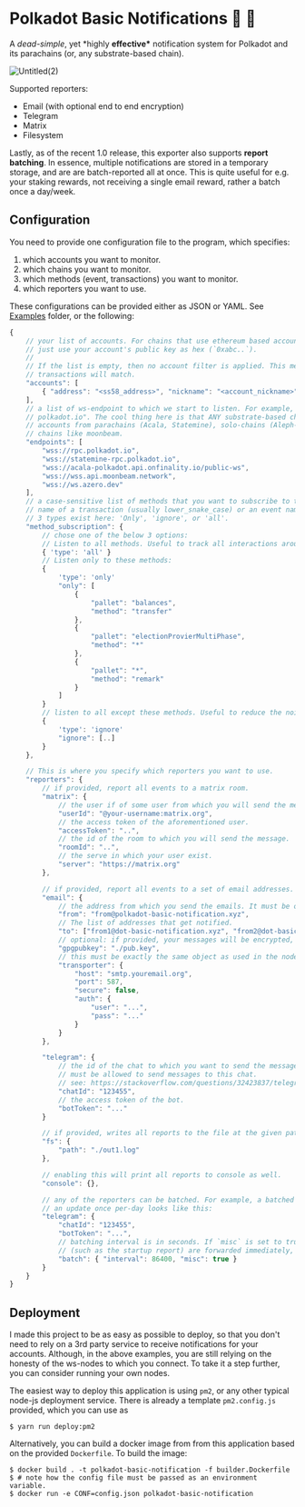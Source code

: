 # Polkadot Basic Notifications 🔴 📣

A _dead-simple_, yet \*highly **effective\*** notification system for Polkadot and its parachains (or,
any substrate-based chain).

![Untitled(2)](https://user-images.githubusercontent.com/5588131/158027440-a819bad8-c28a-4662-9c5a-b2f850f6ee36.png)

Supported reporters:

- Email (with optional end to end encryption)
- Telegram
- Matrix
- Filesystem

Lastly, as of the recent 1.0 release, this exporter also supports **report batching**. In essence, multiple notifications are stored in a temporary storage, and are are batch-reported all at once. This is quite useful for e.g. your staking rewards, not receiving a single email
reward, rather a batch once a day/week.

## Configuration

You need to provide one configuration file to the program, which specifies:

1. which accounts you want to monitor.
2. which chains you want to monitor.
3. which methods (event, transactions) you want to monitor.
4. which reporters you want to use.

These configurations can be provided either as JSON or YAML. See [Examples](./examples/) folder, or the following:

```javascript
{
	// your list of accounts. For chains that use ethereum based accounts (e.g. moonbeam),
	// just use your account's public key as hex (`0xabc..`).
	//
	// If the list is empty, then no account filter is applied. This means that all events and
	// transactions will match.
	"accounts": [
		{ "address": "<ss58_address>", "nickname": "<account_nickname>" },
	],
	// a list of ws-endpoint to which we start to listen. For example, Polkadot's is "wss://rpc.
	// polkadot.io". The cool thing here is that ANY substrate-based chain will work, so you can add
	// accounts from parachains (Acala, Statemine), solo-chains (Aleph-zero), or even ethereum-based
	// chains like moonbeam.
	"endpoints": [
		"wss://rpc.polkadot.io",
		"wss://statemine-rpc.polkadot.io",
		"wss://acala-polkadot.api.onfinality.io/public-ws",
		"wss://wss.api.moonbeam.network",
		"wss://ws.azero.dev"
	],
	// a case-sensitive list of methods that you want to subscribe to to. A 'method' is either the
	// name of a transaction (usually lower_snake_case) or an event name (usually lowerCamelCase).
	// 3 types exist here: 'Only', 'ignore', or 'all'.
	"method_subscription": {
		// chose one of the below 3 options:
		// Listen to all methods. Useful to track all interactions around an account.
		{ 'type': 'all' }
		// Listen only to these methods:
		{
			'type': 'only'
			"only": [
				{
					"pallet": "balances",
					"method": "transfer"
				},
				{
					"pallet": "electionProvierMultiPhase",
					"method": "*"
				},
				{
					"pallet": "*",
					"method": "remark"
				}
			]
		}
		// listen to all except these methods. Useful to reduce the noise of 'all' type.
		{
			'type': 'ignore'
			"ignore": [..]
		}
	},

	// This is where you specify which reporters you want to use.
	"reporters": {
		// if provided, report all events to a matrix room.
		"matrix": {
			// the user if of some user from which you will send the message.
			"userId": "@your-username:matrix.org",
			// the access token of the aforementioned user.
			"accessToken": "..",
			// the id of the room to which you will send the message.
			"roomId": "..",
			// the serve in which your user exist.
			"server": "https://matrix.org"
		},

		// if provided, report all events to a set of email addresses.
		"email": {
			// the address from which you send the emails. It must be owned by the `transporter.auth` credentials once authenticated with `transporter.host`.
			"from": "from@polkadot-basic-notification.xyz",
			// The list of addresses that get notified.
			"to": ["from1@dot-basic-notification.xyz", "from2@dot-basic-notification.xyz"],
			// optional: if provided, your messages will be encrypted, but the formatting might not be as good.
			"gpgpubkey": "./pub.key",
			// this must be exactly the same object as used in the nodemailer library. See here for // more information: https://nodemailer.com/smtp/
			"transporter": {
				"host": "smtp.youremail.org",
				"port": 587,
				"secure": false,
				"auth": {
					"user": "...",
					"pass": "..."
				}
			}
		},

		"telegram": {
			// the id of the chat to which you want to send the message. The bot/account of choice
			// must be allowed to send messages to this chat.
			// see: https://stackoverflow.com/questions/32423837/telegram-bot-how-to-get-a-group-chat-id
			"chatId": "123455",
			// the access token of the bot.
			"botToken": "..."
		}

		// if provided, writes all reports to the file at the given path. The file is appended to
		"fs": {
			"path": "./out1.log"
		},

		// enabling this will print all reports to console as well.
		"console": {},

		// any of the reporters can be batched. For example, a batched telegram reporter that send
		// an update once per-day looks like this:
		"telegram": {
			"chatId": "123455",
			"botToken": "...",
			// batching interval is in seconds. If `misc` is set to true, miscellaneous messages
			// (such as the startup report) are forwarded immediately, rather than being batched.
			"batch": { "interval": 86400, "misc": true }
		}
	}
}

```

## Deployment

I made this project to be as easy as possible to deploy, so that you don't need to rely on a 3rd
party service to receive notifications for your accounts. Although, in the above examples, you are
still relying on the honesty of the ws-nodes to which you connect. To take it a step further, you
can consider running your own nodes.

The easiest way to deploy this application is using `pm2`, or any other typical node-js deployment
service. There is already a template `pm2.config.js` provided, which you can use as

```
$ yarn run deploy:pm2
```

Alternatively, you can build a docker image from from this application based on the provided
`Dockerfile`. To build the image:

```
$ docker build . -t polkadot-basic-notification -f builder.Dockerfile
$ # note how the config file must be passed as an environment variable.
$ docker run -e CONF=config.json polkadot-basic-notification
```
